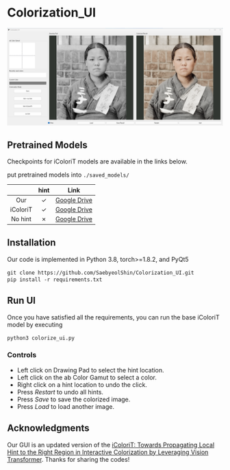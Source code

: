 # Colorization_UI

<p align="center"><img src="./test_img/temp.png"></p>

## Pretrained Models

Checkpoints for iColoriT models are available in the links below.

put pretrained models into  `./saved_models/`

|  	| hint |  Link 	|
|:---:|:---:|:---:|
| Our | &check;	| [Google Drive](https://drive.google.com/file/d/1Ntlusy8POrKU1VL0e2NCknfUfrSa_dJM/view?usp=sharing) | 
| iColoriT | &check;	| [Google Drive](https://drive.google.com/file/d/16i9ulB4VRbFLbLlAa7UjIQR6J334BeKW/view?usp=sharing)	|
| No hint | &cross;	| [Google Drive](https://drive.google.com/file/d/1o0DbtsVW_YIpPH0rIVFLHnuBGdcdm_rV/view?usp=share_link) | 


## Installation

Our code is implemented in Python 3.8, torch>=1.8.2, and PyQt5
```
git clone https://github.com/SaebyeolShin/Colorization_UI.git
pip install -r requirements.txt
```

## Run UI
Once you have satisfied all the requirements, you can run the base iColoriT model by executing

```
python3 colorize_ui.py
```

### Controls

<ul>

<li> Left click on Drawing Pad to select the hint location. 

<li> Left click on the ab Color Gamut to select a color.

<li> Right click on a hint location to undo the click.

<li> Press <em>Restart</em> to undo all hints. 

<li> Press <em>Save</em> to save the colorized image. 

<li> Press <em>Load</em> to load another image.

</ul>

## Acknowledgments

Our GUI is an updated version of the [iColoriT: Towards Propagating Local Hint to the Right Region in Interactive Colorization by Leveraging Vision Transformer](https://github.com/pmh9960/iColoriT).
Thanks for sharing the codes!
